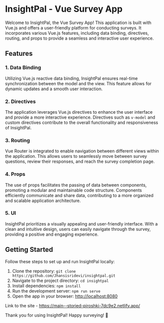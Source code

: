 # InsightPal - Vue Survey App

Welcome to InsightPal, the Vue Survey App! This application is built with Vue.js and offers a user-friendly platform for conducting surveys. It incorporates various Vue.js features, including data binding, directives, routing, and props to provide a seamless and interactive user experience.

## Features

### 1. Data Binding

Utilizing Vue.js reactive data binding, InsightPal ensures real-time synchronization between the model and the view. This feature allows for dynamic updates and a smooth user interaction.

### 2. Directives

The application leverages Vue.js directives to enhance the user interface and provide a more interactive experience. Directives such as `v-model` and custom directives contribute to the overall functionality and responsiveness of InsightPal.

### 3. Routing

Vue Router is integrated to enable navigation between different views within the application. This allows users to seamlessly move between survey questions, review their responses, and reach the survey completion page.

### 4. Props

The use of props facilitates the passing of data between components, promoting a modular and maintainable code structure. Components efficiently communicate and share data, contributing to a more organized and scalable application architecture.

### 5. UI

InsightPal prioritizes a visually appealing and user-friendly interface. With a clean and intuitive design, users can easily navigate through the survey, providing a positive and engaging experience.

## Getting Started

Follow these steps to set up and run InsightPal locally:

1. Clone the repository: `git clone https://github.com/Jhansisridevi/insightpal.git`
2. Navigate to the project directory: `cd insightpal`
3. Install dependencies: `npm install`
4. Run the development server: `npm run serve`
5. Open the app in your browser: [http://localhost:8080](http://localhost:8080)

Link to the site - https://main--storied-piroshki-7dc9e2.netlify.app/ 

Thank you for using InsightPal! Happy surveying! 🚀


